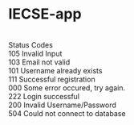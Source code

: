 # IECSE-app
<br>Status Codes
<br>105			Invalid Input
<br>103			Email not valid
<br>101			Username already exists
<br>111			Successful registration
<br>000			Some error occured, try again.
<br>222			Login successful
<br>200			Invalid Username/Password
<br>504     Could not connect to database
